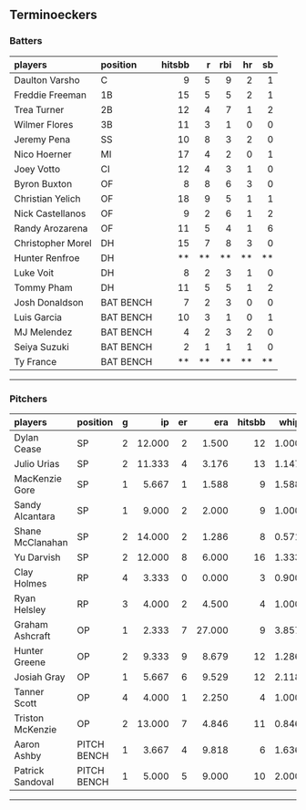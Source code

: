 ## Terminoeckers

### Batters

 
|players           |position  | hitsbb|  r| rbi| hr| sb| 
|:-----------------|:---------|------:|--:|---:|--:|--:| 
|Daulton Varsho    |C         |      9|  5|   9|  2|  1| 
|Freddie Freeman   |1B        |     15|  5|   5|  2|  1| 
|Trea Turner       |2B        |     12|  4|   7|  1|  2| 
|Wilmer Flores     |3B        |     11|  3|   1|  0|  0| 
|Jeremy Pena       |SS        |     10|  8|   3|  2|  0| 
|Nico Hoerner      |MI        |     17|  4|   2|  0|  1| 
|Joey Votto        |CI        |     12|  4|   3|  1|  0| 
|Byron Buxton      |OF        |      8|  8|   6|  3|  0| 
|Christian Yelich  |OF        |     18|  9|   5|  1|  1| 
|Nick Castellanos  |OF        |      9|  2|   6|  1|  2| 
|Randy Arozarena   |OF        |     11|  5|   4|  1|  6| 
|Christopher Morel |DH        |     15|  7|   8|  3|  0| 
|Hunter Renfroe    |DH        |     **| **|  **| **| **| 
|Luke Voit         |DH        |      8|  2|   3|  1|  0| 
|Tommy Pham        |DH        |     11|  5|   5|  1|  2| 
|Josh Donaldson    |BAT BENCH |      7|  2|   3|  0|  0| 
|Luis Garcia       |BAT BENCH |     10|  3|   1|  0|  1| 
|MJ Melendez       |BAT BENCH |      4|  2|   3|  2|  0| 
|Seiya Suzuki      |BAT BENCH |      2|  1|   1|  1|  0| 
|Ty France         |BAT BENCH |     **| **|  **| **| **| 


* * *

### Pitchers

 
|players          |position    |  g|     ip| er|    era| hitsbb|  whip| so|  w| sv| 
|:----------------|:-----------|--:|------:|--:|------:|------:|-----:|--:|--:|--:| 
|Dylan Cease      |SP          |  2| 12.000|  2|  1.500|     12| 1.000| 17|  2|  0| 
|Julio Urias      |SP          |  2| 11.333|  4|  3.176|     13| 1.147| 12|  2|  0| 
|MacKenzie Gore   |SP          |  1|  5.667|  1|  1.588|      9| 1.588|  3|  0|  0| 
|Sandy Alcantara  |SP          |  1|  9.000|  2|  2.000|      9| 1.000|  3|  1|  0| 
|Shane McClanahan |SP          |  2| 14.000|  2|  1.286|      8| 0.571| 20|  2|  0| 
|Yu Darvish       |SP          |  2| 12.000|  8|  6.000|     16| 1.333| 19|  0|  0| 
|Clay Holmes      |RP          |  4|  3.333|  0|  0.000|      3| 0.900|  3|  0|  3| 
|Ryan Helsley     |RP          |  3|  4.000|  2|  4.500|      4| 1.000| 11|  1|  1| 
|Graham Ashcraft  |OP          |  1|  2.333|  7| 27.000|      9| 3.857|  1|  0|  0| 
|Hunter Greene    |OP          |  2|  9.333|  9|  8.679|     12| 1.286| 10|  0|  0| 
|Josiah Gray      |OP          |  1|  5.667|  6|  9.529|     12| 2.118|  6|  0|  0| 
|Tanner Scott     |OP          |  4|  4.000|  1|  2.250|      4| 1.000|  4|  2|  2| 
|Triston McKenzie |OP          |  2| 13.000|  7|  4.846|     11| 0.846| 14|  1|  0| 
|Aaron Ashby      |PITCH BENCH |  1|  3.667|  4|  9.818|      6| 1.636|  6|  0|  0| 
|Patrick Sandoval |PITCH BENCH |  1|  5.000|  5|  9.000|     10| 2.000|  9|  0|  0| 


* * *


